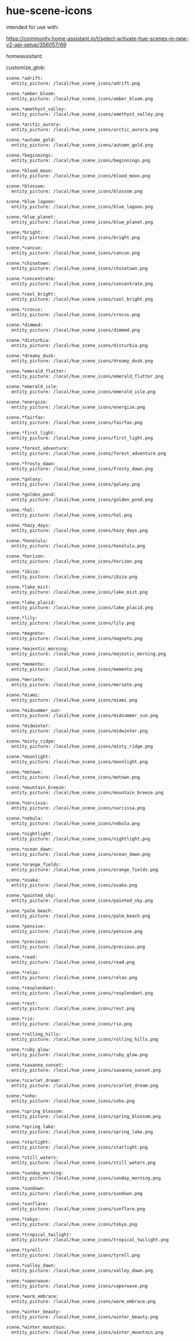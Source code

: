 # hue-scene-icons

intended for use with:

https://community.home-assistant.io/t/select-activate-hue-scenes-in-new-v2-api-setup/356057/69

homeassistant:

  customize_glob:

    scene.*adrift:
      entity_picture: /local/hue_scene_icons/adrift.png

    scene.*amber_bloom:
      entity_picture: /local/hue_scene_icons/amber_bloom.png

    scene.*amethyst_valley:
      entity_picture: /local/hue_scene_icons/amethyst_valley.png

    scene.*arctic_aurora:
      entity_picture: /local/hue_scene_icons/arctic_aurora.png

    scene.*autumn_gold:
      entity_picture: /local/hue_scene_icons/autumn_gold.png

    scene.*beginnings:
      entity_picture: /local/hue_scene_icons/beginnings.png

    scene.*blood_moon:
      entity_picture: /local/hue_scene_icons/blood_moon.png

    scene.*blossom:
      entity_picture: /local/hue_scene_icons/blossom.png

    scene.*blue_lagoon:
      entity_picture: /local/hue_scene_icons/blue_lagoon.png

    scene.*blue_planet:
      entity_picture: /local/hue_scene_icons/blue_planet.png

    scene.*bright:
      entity_picture: /local/hue_scene_icons/bright.png

    scene.*cancun:
      entity_picture: /local/hue_scene_icons/cancun.png

    scene.*chinatown:
      entity_picture: /local/hue_scene_icons/chinatown.png

    scene.*concentrate:
      entity_picture: /local/hue_scene_icons/concentrate.png

    scene.*cool_bright:
      entity_picture: /local/hue_scene_icons/cool_bright.png

    scene.*crocus:
      entity_picture: /local/hue_scene_icons/crocus.png

    scene.*dimmed:
      entity_picture: /local/hue_scene_icons/dimmed.png

    scene.*disturbia:
      entity_picture: /local/hue_scene_icons/disturbia.png

    scene.*dreamy_dusk:
      entity_picture: /local/hue_scene_icons/dreamy_dusk.png

    scene.*emerald_flutter:
      entity_picture: /local/hue_scene_icons/emerald_flutter.png

    scene.*emerald_isle:
      entity_picture: /local/hue_scene_icons/emerald_isle.png

    scene.*energize:
      entity_picture: /local/hue_scene_icons/energize.png

    scene.*fairfax:
      entity_picture: /local/hue_scene_icons/fairfax.png

    scene.*first_light:
      entity_picture: /local/hue_scene_icons/first_light.png

    scene.*forest_adventure:
      entity_picture: /local/hue_scene_icons/forest_adventure.png

    scene.*frosty_dawn:
      entity_picture: /local/hue_scene_icons/frosty_dawn.png

    scene.*galaxy:
      entity_picture: /local/hue_scene_icons/galaxy.png

    scene.*golden_pond:
      entity_picture: /local/hue_scene_icons/golden_pond.png

    scene.*hal:
      entity_picture: /local/hue_scene_icons/hal.png

    scene.*hazy_days:
      entity_picture: /local/hue_scene_icons/hazy_days.png

    scene.*honolulu:
      entity_picture: /local/hue_scene_icons/honolulu.png

    scene.*horizon:
      entity_picture: /local/hue_scene_icons/horizon.png

    scene.*ibiza:
      entity_picture: /local/hue_scene_icons/ibiza.png

    scene.*lake_mist:
      entity_picture: /local/hue_scene_icons/lake_mist.png

    scene.*lake_placid:
      entity_picture: /local/hue_scene_icons/lake_placid.png

    scene.*lily:
      entity_picture: /local/hue_scene_icons/lily.png

    scene.*magneto:
      entity_picture: /local/hue_scene_icons/magneto.png

    scene.*majestic_morning:
      entity_picture: /local/hue_scene_icons/majestic_morning.png

    scene.*memento:
      entity_picture: /local/hue_scene_icons/memento.png

    scene.*meriete:
      entity_picture: /local/hue_scene_icons/meriete.png

    scene.*miami:
      entity_picture: /local/hue_scene_icons/miami.png

    scene.*midsummer_sun:
      entity_picture: /local/hue_scene_icons/midsummer_sun.png

    scene.*midwinter:
      entity_picture: /local/hue_scene_icons/midwinter.png

    scene.*misty_ridge:
      entity_picture: /local/hue_scene_icons/misty_ridge.png

    scene.*moonlight:
      entity_picture: /local/hue_scene_icons/moonlight.png

    scene.*motown:
      entity_picture: /local/hue_scene_icons/motown.png

    scene.*mountain_breeze:
      entity_picture: /local/hue_scene_icons/mountain_breeze.png

    scene.*narcissa:
      entity_picture: /local/hue_scene_icons/narcissa.png

    scene.*nebula:
      entity_picture: /local/hue_scene_icons/nebula.png

    scene.*nightlight:
      entity_picture: /local/hue_scene_icons/nightlight.png

    scene.*ocean_dawn:
      entity_picture: /local/hue_scene_icons/ocean_dawn.png

    scene.*orange_fields:
      entity_picture: /local/hue_scene_icons/orange_fields.png

    scene.*osaka:
      entity_picture: /local/hue_scene_icons/osaka.png

    scene.*painted_sky:
      entity_picture: /local/hue_scene_icons/painted_sky.png

    scene.*palm_beach:
      entity_picture: /local/hue_scene_icons/palm_beach.png

    scene.*pensive:
      entity_picture: /local/hue_scene_icons/pensive.png

    scene.*precious:
      entity_picture: /local/hue_scene_icons/precious.png

    scene.*read:
      entity_picture: /local/hue_scene_icons/read.png

    scene.*relax:
      entity_picture: /local/hue_scene_icons/relax.png

    scene.*resplendant:
      entity_picture: /local/hue_scene_icons/resplendant.png

    scene.*rest:
      entity_picture: /local/hue_scene_icons/rest.png

    scene.*rio:
      entity_picture: /local/hue_scene_icons/rio.png

    scene.*rolling_hills:
      entity_picture: /local/hue_scene_icons/rolling_hills.png

    scene.*ruby_glow:
      entity_picture: /local/hue_scene_icons/ruby_glow.png

    scene.*savanna_sunset:
      entity_picture: /local/hue_scene_icons/savanna_sunset.png

    scene.*scarlet_dream:
      entity_picture: /local/hue_scene_icons/scarlet_dream.png

    scene.*soho:
      entity_picture: /local/hue_scene_icons/soho.png

    scene.*spring_blossom:
      entity_picture: /local/hue_scene_icons/spring_blossom.png

    scene.*spring_lake:
      entity_picture: /local/hue_scene_icons/spring_lake.png

    scene.*starlight:
      entity_picture: /local/hue_scene_icons/starlight.png

    scene.*still_waters:
      entity_picture: /local/hue_scene_icons/still_waters.png

    scene.*sunday_morning:
      entity_picture: /local/hue_scene_icons/sunday_morning.png

    scene.*sundown:
      entity_picture: /local/hue_scene_icons/sundown.png

    scene.*sunflare:
      entity_picture: /local/hue_scene_icons/sunflare.png

    scene.*tokyo:
      entity_picture: /local/hue_scene_icons/tokyo.png

    scene.*tropical_twilight:
      entity_picture: /local/hue_scene_icons/tropical_twilight.png

    scene.*tyrell:
      entity_picture: /local/hue_scene_icons/tyrell.png

    scene.*valley_dawn:
      entity_picture: /local/hue_scene_icons/valley_dawn.png

    scene.*vaporwave:
      entity_picture: /local/hue_scene_icons/vaporwave.png

    scene.*warm_embrace:
      entity_picture: /local/hue_scene_icons/warm_embrace.png

    scene.*winter_beauty:
      entity_picture: /local/hue_scene_icons/winter_beauty.png

    scene.*winter_mountain:
      entity_picture: /local/hue_scene_icons/winter_mountain.png
